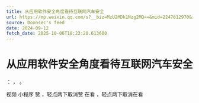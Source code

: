 ```yaml
---
title: 从应用软件安全角度看待互联网汽车安全
url: https://mp.weixin.qq.com/s?__biz=MzU2MDk1Nzg2MQ==&mid=2247612970&idx=2&sn=3924e901b5b4e80598095f120990daad
source: Doonsec's feed
date: 2024-09-12
fetch_date: 2025-10-06T18:23:20.613600
---
```


# 从应用软件安全角度看待互联网汽车安全

：
，
。

视频
小程序
赞
，轻点两下取消赞
在看
，轻点两下取消在看